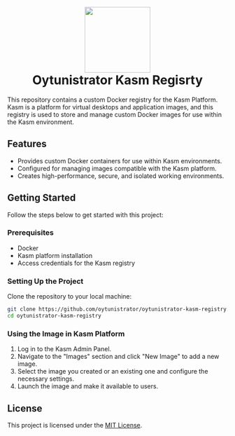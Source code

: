 <h1 align="center">
  <br>
  <img width="150" src="https://avatars.githubusercontent.com/u/3594944?v=4">
  <br>
  Oytunistrator Kasm Regisrty
  <br>
</h1>


This repository contains a custom Docker registry for the Kasm Platform. Kasm is a platform for virtual desktops and application images, and this registry is used to store and manage custom Docker images for use within the Kasm environment.

## Features

- Provides custom Docker containers for use within Kasm environments.
- Configured for managing images compatible with the Kasm platform.
- Creates high-performance, secure, and isolated working environments.

## Getting Started

Follow the steps below to get started with this project:

### Prerequisites

- Docker
- Kasm platform installation
- Access credentials for the Kasm registry

### Setting Up the Project

Clone the repository to your local machine:

```bash
git clone https://github.com/oytunistrator/oytunistrator-kasm-registry.git
cd oytunistrator-kasm-registry
```

### Using the Image in Kasm Platform

1. Log in to the Kasm Admin Panel.
2. Navigate to the "Images" section and click "New Image" to add a new image.
3. Select the image you created or an existing one and configure the necessary settings.
4. Launch the image and make it available to users.

## License

This project is licensed under the [MIT License](LICENSE).
